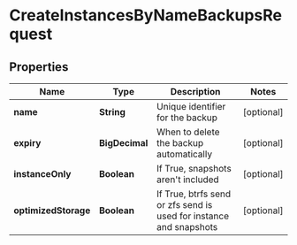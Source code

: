 

# CreateInstancesByNameBackupsRequest


## Properties

| Name | Type | Description | Notes |
|------------ | ------------- | ------------- | -------------|
|**name** | **String** | Unique identifier for the backup |  [optional] |
|**expiry** | **BigDecimal** | When to delete the backup automatically |  [optional] |
|**instanceOnly** | **Boolean** | If True, snapshots aren&#39;t included |  [optional] |
|**optimizedStorage** | **Boolean** | If True, btrfs send or zfs send is used for instance and snapshots |  [optional] |



